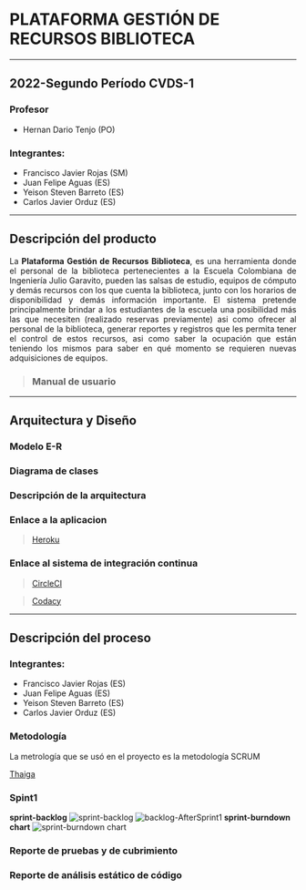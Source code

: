 # PLATAFORMA GESTIÓN DE RECURSOS BIBLIOTECA #

* * *

## 2022-Segundo Período CVDS-1 ##
### Profesor ###
- Hernan Dario Tenjo (PO)
### Integrantes: ###
- Francisco Javier Rojas (SM)
- Juan Felipe Aguas (ES)
- Yeison Steven Barreto (ES)
- Carlos Javier Orduz (ES)

* * *

## Descripción del producto ##
<p style='text-align: justify;'>
La <b>Plataforma Gestión de Recursos Biblioteca</b>, es una herramienta donde el personal de la biblioteca pertenecientes a 
la Escuela Colombiana de Ingeniería Julio Garavito, pueden las salsas de estudio, equipos de cómputo y demás recursos con
los que cuenta la biblioteca, junto con los horarios de disponibilidad y demás información importante. El sistema pretende 
principalmente brindar a los estudiantes de la escuela una posibilidad más las que necesiten (realizado reservas previamente) 
asi como ofrecer al personal de la biblioteca, generar reportes y registros que les permita tener el control de estos 
recursos, asi como saber la ocupación que están teniendo los mismos para saber en qué momento se requieren nuevas adquisiciones de equipos.
</p>

> ### Manual de usuario ###
> 

* * *

## Arquitectura y Diseño ##
### Modelo E-R ###
### Diagrama de clases ###
### Descripción de la arquitectura ###
### Enlace a la aplicacion ###  
> [Heroku](https://plataforma-gestion-de-recursos.herokuapp.com)
### Enlace al sistema de integración continua ###
> [CircleCI](https://app.circleci.com/pipelines/github/Grupo-1-CVDS/Plataforma-Gestion-de-Recursos-Biblioteca) 

> [Codacy](https://app.codacy.com/gh/Grupo-1-CVDS/Plataforma-Gestion-de-Recursos-Biblioteca/commits?bid=28713146)

* * *

## Descripción del proceso ##
### Integrantes: ###
- Francisco Javier Rojas (ES)
- Juan Felipe Aguas (ES)
- Yeison Steven Barreto (ES)
- Carlos Javier Orduz (ES)
### Metodología ###
La metrología que se usó en el proyecto es la metodología SCRUM

[Thaiga](https://tree.taiga.io/project/francisco_javier_r-gestion-de-recursos-biblioteca/backlog)

### Spint1 ###
**sprint-backlog**
![sprint-backlog](https://media.discordapp.net/attachments/831560691252068372/967907397005869137/sprint1.0.png?width=1369&height=670)
![backlog-AfterSprint1](https://media.discordapp.net/attachments/831560691252068372/967916443637280808/unknown.png?width=1060&height=669)
**sprint-burndown chart**
![sprint-burndown chart](https://media.discordapp.net/attachments/831560691252068372/967907397215588362/sprint1.1.png)


### Reporte de pruebas y de cubrimiento ###

### Reporte de análisis estático de código ###
